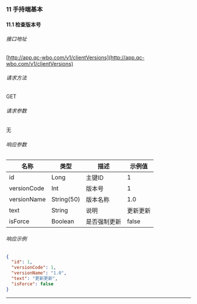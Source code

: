 ### 11 手持端基本 ###

#### 11.1 检查版本号 ####

###### 接口地址 ######

[http://app.qc-wbo.com/v1/clientVersions](http://app.qc-wbo.com/v1/clientVersions)

###### 请求方法 ######
GET


###### 请求参数 ######

无

###### 响应参数 ######

|名称|类型|描述|示例值|
|---|---|---|---|
| id | Long | 主键ID | 1 |
| versionCode | Int | 版本号 | 1 |
| versionName | String(50) | 版本名称 | 1.0 |
| text | String | 说明 | 更新更新 |
| isForce | Boolean | 是否强制更新 | false |

###### 响应示例 ######

```json
{
  "id": 1,
  "versionCode": 1,
  "versionName": "1.0",
  "text": "更新更新",
  "isForce": false
}
```

---
